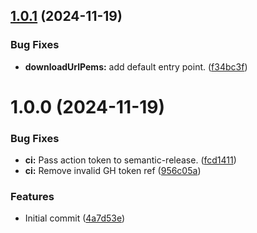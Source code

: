 ## [1.0.1](https://github.com/spbsoluble/cert-utils/compare/v1.0.0...v1.0.1) (2024-11-19)


### Bug Fixes

* **downloadUrlPems:** add default entry point. ([f34bc3f](https://github.com/spbsoluble/cert-utils/commit/f34bc3fb3ac2582ed7bf160220501fad859914fe))

# 1.0.0 (2024-11-19)


### Bug Fixes

* **ci:** Pass action token to semantic-release. ([fcd1411](https://github.com/spbsoluble/cert-utils/commit/fcd1411ea92f46fd9bf4650f194a2aab3ec09ca5))
* **ci:** Remove invalid GH token ref ([956c05a](https://github.com/spbsoluble/cert-utils/commit/956c05a44ed43dad8cbaa52ed0ae7d06ff6e4433))


### Features

* Initial commit ([4a7d53e](https://github.com/spbsoluble/cert-utils/commit/4a7d53ea7758156069a85510a49444db86710b03))
